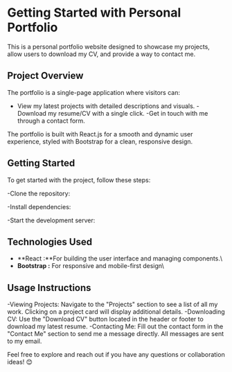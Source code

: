 # Getting Started with Personal Portfolio

This is a personal portfolio website designed to showcase my projects, allow users to download my CV, and provide a way to contact me.

## Project Overview

The portfolio is a single-page application where visitors can:

- View my latest projects with detailed descriptions and visuals.
-Download my resume/CV with a single click.
-Get in touch with me through a contact form.

The portfolio is built with React.js for a smooth and dynamic user experience, styled with Bootstrap for a clean, responsive design.

## Getting Started

To get started with the project, follow these steps:

-Clone the repository:

-Install dependencies:

-Start the development server:

## Technologies Used

- **React :**For building the user interface and managing components.\
- **Bootstrap :** For responsive and mobile-first design\

## Usage Instructions

-Viewing Projects: Navigate to the "Projects" section to see a list of all my work. Clicking on a project card will display additional details.
-Downloading CV: Use the "Download CV" button located in the header or footer to download my latest resume.
-Contacting Me: Fill out the contact form in the "Contact Me" section to send me a message directly. All messages are sent to my email.


Feel free to explore and reach out if you have any questions or collaboration ideas! 😊
